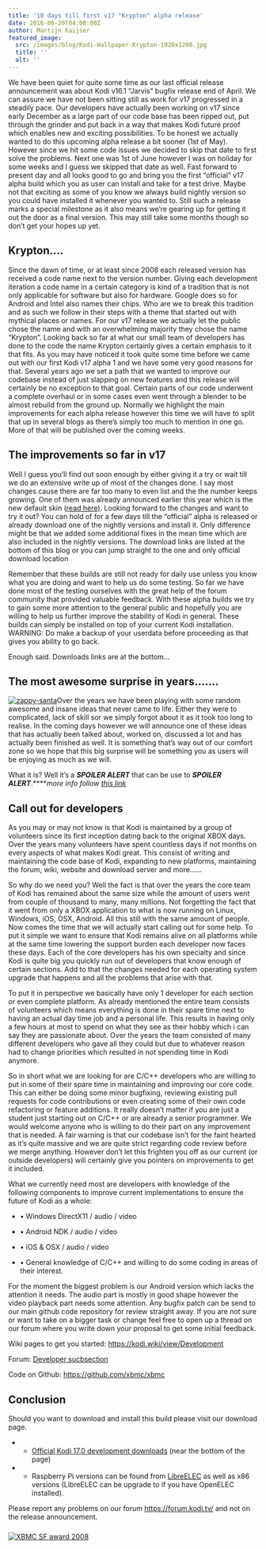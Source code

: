 ```yaml
---
title: '10 days till first v17 "Krypton" alpha release'
date: 2016-06-20T04:00:00Z
author: Martijn Kaijser
featured_image:
  src: /images/blog/Kodi-Wallpaper-Krypton-1920x1200.jpg
  title: ''
  alt: ''
---
```

We have been quiet for quite some time as our last official release announcement was about Kodi v16.1 “Jarvis” bugfix release end of April. We can assure we have not been sitting still as work for v17 progressed in a steadily pace. Our developers have actually been working on v17 since early December as a large part of our code base has been ripped out, put through the grinder and put back in a way that makes Kodi future proof which enables new and exciting possibilities. To be honest we actually wanted to do this upcoming alpha release a bit sooner (1st of May). However since we hit some code issues we decided to skip that date to first solve the problems. Next one was 1st of June however I was on holiday for some weeks and I guess we skipped that date as well. Fast forward to present day and all looks good to go and bring you the first “official” v17 alpha build which you as user can install and take for a test drive. Maybe not that exciting as some of you know we always build nightly version so you could have installed it whenever you wanted to. Still such a release marks a special milestone as it also means we’re gearing up for getting it out the door as a final version. This may still take some months though so don’t get your hopes up yet.

 Krypton….
---------

 Since the dawn of time, or at least since 2008 each released version has received a code name next to the version number. Giving each development iteration a code name in a certain category is kind of a tradition that is not only applicable for software but also for hardware. Google does so for Android and Intel also names their chips. Who are we to break this tradition and as such we follow in their steps with a theme that started out with mythical places or names. For our v17 release we actually let the public chose the name and with an overwhelming majority they chose the name “Krypton”. Looking back so far at what our small team of developers has done to the code the name Krypton certainly gives a certain emphasis to it that fits. As you may have noticed it took quite some time before we came out with our first Kodi v17 alpha 1 and we have some very good reasons for that. Several years ago we set a path that we wanted to improve our codebase instead of just slapping on new features and this release will certainly be no exception to that goal. Certain parts of our code underwent a complete overhaul or in some cases even went through a blender to be almost rebuild from the ground up. Normally we highlight the main improvements for each alpha release however this time we will have to split that up in several blogs as there’s simply too much to mention in one go. More of that will be published over the coming weeks.

 The improvements so far in v17
------------------------------

 Well I guess you’ll find out soon enough by either giving it a try or wait till we do an extensive write up of most of the changes done. I say most changes cause there are far too many to even list and the the number keeps growing. One of them was already announced earlier this year which is the new default skin ([read here)](/article/brand-new-look-future-kodi-versions). Looking forward to the changes and want to try it out? You can hold of for a few days till the “official” alpha is released or already download one of the nightly versions and install it. Only difference might be that we added some additional fixes in the mean time which are also included in the nightly versions. The download links are listed at the bottom of this blog or you can jump straight to the one and only official download location 

 Remember that these builds are still not ready for daily use unless you know what you are doing and want to help us do some testing. So far we have done most of the testing ourselves with the great help of the forum community that provided valuable feedback. With these alpha builds we try to gain some more attention to the general public and hopefully you are willing to help us further improve the stability of Kodi in general. These builds can simply be installed on top of your current Kodi installation. WARNING: Do make a backup of your userdata before proceeding as that gives you ability to go back.

 Enough said. Downloads links are at the bottom…

 The most awesome surprise in years…….
-------------------------------------

 [![zappy-santa](/sites/default/files/uploads/zappy-santa-160x160.png)](/sites/default/files/uploads/zappy-santa.png)Over the years we have been playing with some random awesome and insane ideas that never came to life. Either they were to complicated, lack of skill sor we simply forgot about it as it took too long to realise. In the coming days however we will announce one of these ideas that has actually been talked about, worked on, discussed a lot and has actually been finished as well. It is something that’s way out of our comfort zone so we hope that this big surprise will be something you as users will be enjoying as much as we will.

 What it is? Well it’s a ***SPOILER ALERT*** that can be use to *****SPOILER ALERT*****.*****more info follow [this link](/article/official-kodi-edition-raspberry-pi-case)*

 Call out for developers
-----------------------

 As you may or may not know is that Kodi is maintained by a group of volunteers since its first inception dating back to the original XBOX days. Over the years many volunteers have spent countless days if not months on every aspects of what makes Kodi great. This consist of writing and maintaining the code base of Kodi, expanding to new platforms, maintaining the forum, wiki, website and download server and more……

 So why do we need you? Well the fact is that over the years the core team of Kodi has remained about the same size while the amount of users went from couple of thousand to many, many millions. Not forgetting the fact that it went from only a XBOX application to what is now running on Linux, Windows, iOS, OSX, Android. All this still with the same amount of people. Now comes the time that we will actually start calling out for some help. To put it simple we want to ensure that Kodi remains alive on all platforms while at the same time lowering the support burden each developer now faces these days. Each of the core developers has his own specialty and since Kodi is quite big you quickly run out of developers that know enough of certain sections. Add to that the changes needed for each operating system upgrade that happens and all the problems that arise with that.

 To put it in perspective we basically have only 1 developer for each section or even complete platform. As already mentioned the entire team consists of volunteers which means everything is done in their spare time next to having an actual day time job and a personal life. This results in having only a few hours at most to spend on what they see as their hobby which i can say they are passionate about. Over the years the team consisted of many different developers who gave all they could but due to whatever reason had to change priorities which resulted in not spending time in Kodi anymore.

 So in short what we are looking for are C/C++ developers who are willing to put in some of their spare time in maintaining and improving our core code. This can either be doing some minor bugfixing, reviewing existing pull requests for code contributions or even creating some of their own code refactoring or feature additions. It really doesn’t matter if you are just a student just starting out on C/C++ or are already a senior programmer. We would welcome anyone who is willing to do their part on any improvement that is needed. A fair warning is that our codebase isn’t for the faint hearted as it’s quite massive and we are quite strict regarding code review before we merge anything. However don’t let this frighten you off as our current (or outside developers) will certainly give you pointers on improvements to get it included.

 What we currently need most are developers with knowledge of the following components to improve current implementations to ensure the future of Kodi as a whole:

 
 *  • Windows DirectX11 / audio / video

 
 *  • Android NDK / audio / video

 
 *  • iOS & OSX / audio / video

 
 *  • General knowledge of C/C++ and willing to do some coding in areas of their interest.

 
 
 For the moment the biggest problem is our Android version which lacks the attention it needs. The audio part is mostly in good shape however the video playback part needs some attention. Any bugfix patch can be send to our main github code repository for review straight away. If you are not sure or want to take on a bigger task or change feel free to open up a thread on our forum where you write down your proposal to get some initial feedback.

 Wiki pages to get you started: <https://kodi.wiki/view/Development>

 Forum: [Developer sucbsection](https://forum.kodi.tv/forumdisplay.php?fid=93)

 Code on Github: <https://github.com/xbmc/xbmc>

 Conclusion
----------

 Should you want to download and install this build please visit our download page.

 
 * * [Official Kodi 17.0 development downloads](/download) (near the bottom of the page)
 * * Raspberry Pi versions can be found from [LibreELEC](https://libreelec.tv/) as well as x86 versions (LibreELEC can be upgrade to if you have OpenELEC installed).
 
 Please report any problems on our forum <https://forum.kodi.tv/> and not on the release announcement.

 ### 

 [![XBMC SF award 2008](/sites/default/files/uploads/XBMC-SF-award-2008-200x300.jpg)](/sites/default/files/uploads/XBMC-SF-award-2008.jpg)

 